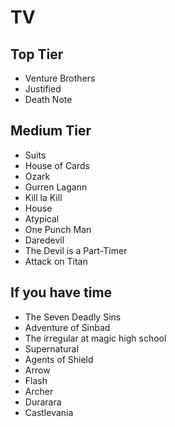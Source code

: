 # TV

## Top Tier

* Venture Brothers
* Justified
* Death Note

## Medium Tier

* Suits
* House of Cards
* Ozark
* Gurren Lagann
* Kill la Kill
* House
* Atypical
* One Punch Man
* Daredevil
* The Devil is a Part-Timer
* Attack on Titan

## If you have time

* The Seven Deadly Sins
* Adventure of Sinbad
* The irregular at magic high school
* Supernatural
* Agents of Shield
* Arrow
* Flash
* Archer
* Durarara
* Castlevania